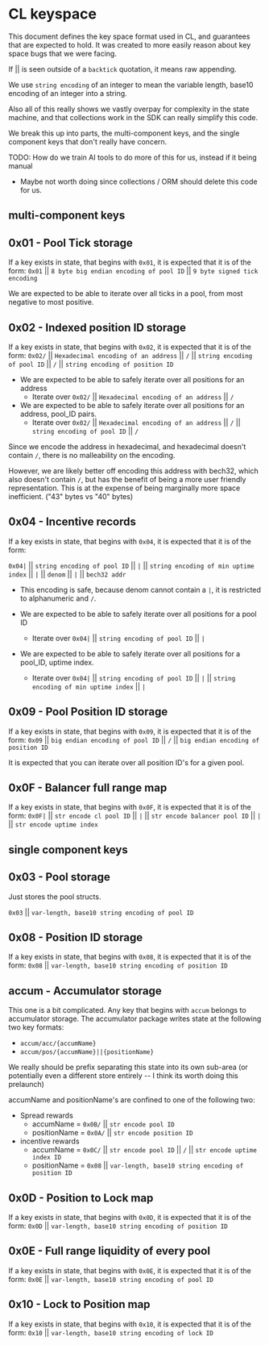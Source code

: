 # CL keyspace

This document defines the key space format used in CL, and guarantees that are expected to hold.
It was created to more easily reason about key space bugs that we were facing.

If || is seen outside of a `backtick` quotation, it means raw appending.

We use `string encoding` of an integer to mean the variable length, base10 encoding of an integer into a string.

Also all of this really shows we vastly overpay for complexity in the state machine, and that collections work in the SDK can really simplify this code.

We break this up into parts, the multi-component keys, and the single component keys that don't really have concern.

TODO: How do we train AI tools to do more of this for us, instead if it being manual
- Maybe not worth doing since collections / ORM should delete this code for us.

## multi-component keys

## 0x01 - Pool Tick storage

If a key exists in state, that begins with `0x01`, it is expected that it is of the form:
`0x01` || `8 byte big endian encoding of pool ID` || `9 byte signed tick encoding`

We are expected to be able to iterate over all ticks in a pool, from most negative to most positive.

## 0x02 - Indexed position ID storage

If a key exists in state, that begins with `0x02`, it is expected that it is of the form:
`0x02/` || `Hexadecimal encoding of an address` || `/` || `string encoding of pool ID` || `/` || `string encoding of position ID`

- We are expected to be able to safely iterate over all positions for an address
    - Iterate over `0x02/` || `Hexadecimal encoding of an address` || `/` 
- We are expected to be able to safely iterate over all positions for an address, pool_ID pairs.
    - Iterate over `0x02/` || `Hexadecimal encoding of an address` || `/` || `string encoding of pool ID` || `/` 

Since we encode the address in hexadecimal, and hexadecimal doesn't contain `/`, there is no malleability on the encoding.

However, we are likely better off encoding this address with bech32, which also doesn't contain `/`, but has the benefit of being a more user friendly representation. This is at the expense of being marginally more space inefficient. ("43" bytes vs "40" bytes)

## 0x04 - Incentive records

If a key exists in state, that begins with `0x04`, it is expected that it is of the form:

`0x04|` || `string encoding of pool ID` || `|` || `string encoding of min uptime index` || `|` || `denom` || `|` || `bech32 addr`

- This encoding is safe, because denom cannot contain a `|`, it is restricted to alphanumeric and `/`.

- We are expected to be able to safely iterate over all positions for a pool ID
    - Iterate over `0x04|` || `string encoding of pool ID` || `|` 
- We are expected to be able to safely iterate over all positions for a pool_ID, uptime index.
    - Iterate over `0x04|` || `string encoding of pool ID` || `|` || `string encoding of min uptime index` || `|` 

## 0x09 - Pool Position ID storage

If a key exists in state, that begins with `0x09`, it is expected that it is of the form:
`0x09` || `big endian encoding of pool ID` || `/` || `big endian encoding of position ID`

It is expected that you can iterate over all position ID's for a given pool.

## 0x0F - Balancer full range map

If a key exists in state, that begins with `0x0F`, it is expected that it is of the form:
`0x0F|` || `str encode cl pool ID` || `|` || `str encode balancer pool ID` || `|` || `str encode uptime index`


## single component keys

## 0x03 - Pool storage

Just stores the pool structs.

`0x03` || `var-length, base10 string encoding of pool ID`

## 0x08 - Position ID storage

If a key exists in state, that begins with `0x08`, it is expected that it is of the form:
`0x08` || `var-length, base10 string encoding of position ID`

## accum - Accumulator storage

This one is a bit complicated. Any key that begins with `accum` belongs to accumulator storage. The accumulator package writes state at the following two key formats:

* `accum/acc/{accumName}`
* `accum/pos/{accumName}||{positionName}`

We really should be prefix separating this state into its own sub-area (or potentially even a different store entirely -- I think its worth doing this prelaunch)

accumName and positionName's are confined to one of the following two:
- Spread rewards
    - accumName = `0x0B/` || `str encode pool ID`
    - positionName = `0x0A/` || `str encode position ID`
- incentive rewards
    - accumName = `0x0C/` || `str encode pool ID` || `/` || `str encode uptime index ID`
    - positionName = `0x08` || `var-length, base10 string encoding of position ID`

## 0x0D - Position to Lock map

If a key exists in state, that begins with `0x0D`, it is expected that it is of the form:
`0x0D` || `var-length, base10 string encoding of position ID`

## 0x0E - Full range liquidity of every pool

If a key exists in state, that begins with `0x0E`, it is expected that it is of the form:
`0x0E` || `var-length, base10 string encoding of pool ID`

## 0x10 - Lock to Position map

If a key exists in state, that begins with `0x10`, it is expected that it is of the form:
`0x10` || `var-length, base10 string encoding of lock ID`

